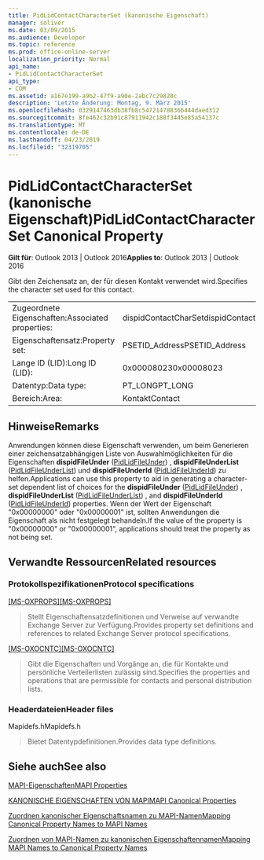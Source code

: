 ```yaml
---
title: PidLidContactCharacterSet (kanonische Eigenschaft)
manager: soliver
ms.date: 03/09/2015
ms.audience: Developer
ms.topic: reference
ms.prod: office-online-server
localization_priority: Normal
api_name:
- PidLidContactCharacterSet
api_type:
- COM
ms.assetid: a167e199-a9b2-47f9-a90e-2abc7c29828c
description: 'Letzte Änderung: Montag, 9. März 2015'
ms.openlocfilehash: 0329147463db38fb8c547214788366444daed312
ms.sourcegitcommit: 8fe462c32b91c87911942c188f3445e85a54137c
ms.translationtype: MT
ms.contentlocale: de-DE
ms.lasthandoff: 04/23/2019
ms.locfileid: "32319705"
---
```

# <a name="pidlidcontactcharacterset-canonical-property"></a><span data-ttu-id="772d0-103">PidLidContactCharacterSet (kanonische Eigenschaft)</span><span class="sxs-lookup"><span data-stu-id="772d0-103">PidLidContactCharacterSet Canonical Property</span></span>

  
  
<span data-ttu-id="772d0-104">**Gilt für**: Outlook 2013 | Outlook 2016</span><span class="sxs-lookup"><span data-stu-id="772d0-104">**Applies to**: Outlook 2013 | Outlook 2016</span></span> 
  
<span data-ttu-id="772d0-105">Gibt den Zeichensatz an, der für diesen Kontakt verwendet wird.</span><span class="sxs-lookup"><span data-stu-id="772d0-105">Specifies the character set used for this contact.</span></span>
  
|||
|:-----|:-----|
|<span data-ttu-id="772d0-106">Zugeordnete Eigenschaften:</span><span class="sxs-lookup"><span data-stu-id="772d0-106">Associated properties:</span></span>  <br/> |<span data-ttu-id="772d0-107">dispidContactCharSet</span><span class="sxs-lookup"><span data-stu-id="772d0-107">dispidContactCharSet</span></span>  <br/> |
|<span data-ttu-id="772d0-108">Eigenschaftensatz:</span><span class="sxs-lookup"><span data-stu-id="772d0-108">Property set:</span></span>  <br/> |<span data-ttu-id="772d0-109">PSETID_Address</span><span class="sxs-lookup"><span data-stu-id="772d0-109">PSETID_Address</span></span>  <br/> |
|<span data-ttu-id="772d0-110">Lange ID (LID):</span><span class="sxs-lookup"><span data-stu-id="772d0-110">Long ID (LID):</span></span>  <br/> |<span data-ttu-id="772d0-111">0x00008023</span><span class="sxs-lookup"><span data-stu-id="772d0-111">0x00008023</span></span>  <br/> |
|<span data-ttu-id="772d0-112">Datentyp:</span><span class="sxs-lookup"><span data-stu-id="772d0-112">Data type:</span></span>  <br/> |<span data-ttu-id="772d0-113">PT_LONG</span><span class="sxs-lookup"><span data-stu-id="772d0-113">PT_LONG</span></span>  <br/> |
|<span data-ttu-id="772d0-114">Bereich:</span><span class="sxs-lookup"><span data-stu-id="772d0-114">Area:</span></span>  <br/> |<span data-ttu-id="772d0-115">Kontakt</span><span class="sxs-lookup"><span data-stu-id="772d0-115">Contact</span></span>  <br/> |
   
## <a name="remarks"></a><span data-ttu-id="772d0-116">Hinweise</span><span class="sxs-lookup"><span data-stu-id="772d0-116">Remarks</span></span>

<span data-ttu-id="772d0-117">Anwendungen können diese Eigenschaft verwenden, um beim Generieren einer zeichensatzabhängigen Liste von Auswahlmöglichkeiten für die Eigenschaften **dispidFileUnder** ([PidLidFileUnder](pidlidfileunder-canonical-property.md)) , **dispidFileUnderList** ([PidLidFileUnderList](pidlidfileunderlist-canonical-property.md)) und **dispidFileUnderId** ([PidLidFileUnderId](pidlidfileunderid-canonical-property.md)) zu helfen.</span><span class="sxs-lookup"><span data-stu-id="772d0-117">Applications can use this property to aid in generating a character-set dependent list of choices for the **dispidFileUnder** ([PidLidFileUnder](pidlidfileunder-canonical-property.md)) , **dispidFileUnderList** ([PidLidFileUnderList](pidlidfileunderlist-canonical-property.md)) , and **dispidFileUnderId** ([PidLidFileUnderId](pidlidfileunderid-canonical-property.md)) properties.</span></span> <span data-ttu-id="772d0-118">Wenn der Wert der Eigenschaft "0x00000000" oder "0x00000001" ist, sollten Anwendungen die Eigenschaft als nicht festgelegt behandeln.</span><span class="sxs-lookup"><span data-stu-id="772d0-118">If the value of the property is "0x00000000" or "0x00000001", applications should treat the property as not being set.</span></span>
  
## <a name="related-resources"></a><span data-ttu-id="772d0-119">Verwandte Ressourcen</span><span class="sxs-lookup"><span data-stu-id="772d0-119">Related resources</span></span>

### <a name="protocol-specifications"></a><span data-ttu-id="772d0-120">Protokollspezifikationen</span><span class="sxs-lookup"><span data-stu-id="772d0-120">Protocol specifications</span></span>

<span data-ttu-id="772d0-121">[[MS-OXPROPS]](https://msdn.microsoft.com/library/f6ab1613-aefe-447d-a49c-18217230b148%28Office.15%29.aspx)</span><span class="sxs-lookup"><span data-stu-id="772d0-121">[[MS-OXPROPS]](https://msdn.microsoft.com/library/f6ab1613-aefe-447d-a49c-18217230b148%28Office.15%29.aspx)</span></span>
  
> <span data-ttu-id="772d0-122">Stellt Eigenschaftensatzdefinitionen und Verweise auf verwandte Exchange Server zur Verfügung.</span><span class="sxs-lookup"><span data-stu-id="772d0-122">Provides property set definitions and references to related Exchange Server protocol specifications.</span></span>
    
<span data-ttu-id="772d0-123">[[MS-OXOCNTC]](https://msdn.microsoft.com/library/9b636532-9150-4836-9635-9c9b756c9ccf%28Office.15%29.aspx)</span><span class="sxs-lookup"><span data-stu-id="772d0-123">[[MS-OXOCNTC]](https://msdn.microsoft.com/library/9b636532-9150-4836-9635-9c9b756c9ccf%28Office.15%29.aspx)</span></span>
  
> <span data-ttu-id="772d0-124">Gibt die Eigenschaften und Vorgänge an, die für Kontakte und persönliche Verteilerlisten zulässig sind.</span><span class="sxs-lookup"><span data-stu-id="772d0-124">Specifies the properties and operations that are permissible for contacts and personal distribution lists.</span></span>
    
### <a name="header-files"></a><span data-ttu-id="772d0-125">Headerdateien</span><span class="sxs-lookup"><span data-stu-id="772d0-125">Header files</span></span>

<span data-ttu-id="772d0-126">Mapidefs.h</span><span class="sxs-lookup"><span data-stu-id="772d0-126">Mapidefs.h</span></span>
  
> <span data-ttu-id="772d0-127">Bietet Datentypdefinitionen.</span><span class="sxs-lookup"><span data-stu-id="772d0-127">Provides data type definitions.</span></span>
    
## <a name="see-also"></a><span data-ttu-id="772d0-128">Siehe auch</span><span class="sxs-lookup"><span data-stu-id="772d0-128">See also</span></span>



[<span data-ttu-id="772d0-129">MAPI-Eigenschaften</span><span class="sxs-lookup"><span data-stu-id="772d0-129">MAPI Properties</span></span>](mapi-properties.md)
  
[<span data-ttu-id="772d0-130">KANONISCHE EIGENSCHAFTEN VON MAPI</span><span class="sxs-lookup"><span data-stu-id="772d0-130">MAPI Canonical Properties</span></span>](mapi-canonical-properties.md)
  
[<span data-ttu-id="772d0-131">Zuordnen kanonischer Eigenschaftsnamen zu MAPI-Namen</span><span class="sxs-lookup"><span data-stu-id="772d0-131">Mapping Canonical Property Names to MAPI Names</span></span>](mapping-canonical-property-names-to-mapi-names.md)
  
[<span data-ttu-id="772d0-132">Zuordnen von MAPI-Namen zu kanonischen Eigenschaftennamen</span><span class="sxs-lookup"><span data-stu-id="772d0-132">Mapping MAPI Names to Canonical Property Names</span></span>](mapping-mapi-names-to-canonical-property-names.md)

